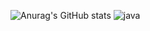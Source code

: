 ![Anurag's GitHub stats](https://github-readme-stats.vercel.app/api?username=cyoure&show_icons=true&theme=radical)
 ![java](https://img.shields.io/badge/Java-ED8B00?style=for-the-badge&logo=openjdk&logoColor=white)
<!--
**cyoure/cyoure** is a ✨ _special_ ✨ repository because its `README.md` (this file) appears on your GitHub profile.

Here are some ideas to get you started:

- 🔭 I’m currently working on ...
- 🌱 I’m currently learning ...
- 👯 I’m looking to collaborate on ...
- 🤔 I’m looking for help with ...
- 💬 Ask me about ...
- 📫 How to reach me: ...
- 😄 Pronouns: ...
- ⚡ Fun fact: ...
-->
